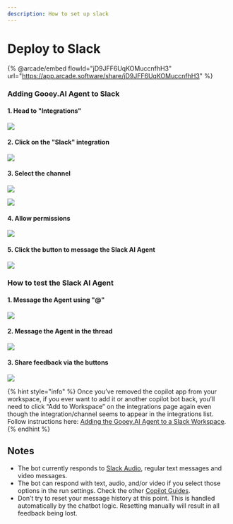 ```yaml
---
description: How to set up slack
---
```


# Deploy to Slack

{% @arcade/embed flowId="jD9JFF6UqKOMuccnfhH3" url="https://app.arcade.software/share/jD9JFF6UqKOMuccnfhH3" %}

### Adding Gooey.AI Agent to Slack

#### 1. Head to "Integrations"

![](https://worker.arcade.software/image-transform?image=https%3A%2F%2Fcdn.arcade.software%2Fextension-uploads%2Fb5ca9e2b-fab0-43a6-8947-7d30f1682c97.png\&hotspot=264.8700473105631%3B557.634892086331%3B%238df7e2)

#### 2. Click on the "Slack" integration

![](https://worker.arcade.software/image-transform?image=https%3A%2F%2Fcdn.arcade.software%2Fextension-uploads%2FjD9JFF6UqKOMuccnfhH3%2Fimage%2F8bcf9f26-d3be-4ec0-9252-438d3276eaa8.png\&hotspot=536.8923611111112%3B412.44791666666663%3B%238df7e2)

#### 3. Select the channel

![](https://worker.arcade.software/image-transform?image=https%3A%2F%2Fcdn.arcade.software%2Fextension-uploads%2FjD9JFF6UqKOMuccnfhH3%2Fimage%2Fd4b57573-d97a-4b3a-98c6-8987f59f69ce.png\&hotspot=574.3098958333334%3B770.6293402777778%3B%238df7e2)



![](https://image.mux.com/shKRTrzHPA02DI2nyCjjrWvVrlY0051eirfSDE7X9zotQ/animated.gif?start=12.871066727313787\&end=14.749186733521169\&width=640\&fps=30)

#### 4. Allow permissions

![](https://worker.arcade.software/image-transform?image=https%3A%2F%2Fcdn.arcade.software%2Fextension-uploads%2FjD9JFF6UqKOMuccnfhH3%2Fimage%2F967bc67a-88d1-4812-91ec-f796eca9f78d.png\&hotspot=656.5842013888889%3B847.1180555555555%3B%238df7e2)

#### 5. Click the button to message the Slack AI Agent

![](https://worker.arcade.software/image-transform?image=https%3A%2F%2Fcdn.arcade.software%2Fextension-uploads%2FfRRKZNFaeZucNdRHMZJA%2Fimage%2F5e5ff2cf-0c7d-4973-9874-49f319563135.png\&hotspot=507.89062500000006%3B954.4704861111111%3B%238df7e2)

### How to test the Slack AI Agent

#### 1. Message the Agent using "@"

![](https://worker.arcade.software/image-transform?image=https%3A%2F%2Fcdn.arcade.software%2Fextension-uploads%2FYgR9B4o6ogLXj0Mir10T%2Fimage%2Fe5ef686d-7bb0-4fed-81fb-367df0450c16.png\&hotspot=538.7934027777778%3B929.3315972222223%3B%238df7e2)

#### 2. Message the Agent in the thread

![](https://image.mux.com/8TTDWWXnUIySlCA8hQVbjEZpD5U5InLplCDQ2H802hHI/animated.gif?start=19.142\&end=24.72\&width=640\&fps=30)



#### 3. Share feedback via the buttons

![](https://worker.arcade.software/image-transform?image=https%3A%2F%2Fcdn.arcade.software%2Fextension-uploads%2FYgR9B4o6ogLXj0Mir10T%2Fimage%2Ff3791f73-4a03-49a0-a2d5-908639ed0f81.png\&hotspot=506.2847222222223%3B1253.0598958333335%3B%238df7e2)

{% hint style="info" %}
Once you’ve removed the copilot app from your workspace, if you ever want to add it or another copilot bot back, you’ll need to click “Add to Workspace” on the integrations page again even though the integration/channel seems to appear in the integrations list. Follow instructions here: [Adding the Gooey.AI Agent to a Slack Workspace](./#adding-gooey.ai-agent-to-slack).
{% endhint %}

## Notes

* The bot currently responds to [Slack Audio](https://slack.com/help/articles/4406235165587-Create-audio-and-video-clips-in-Slack), regular text messages and video messages.
* The bot can respond with text, audio, and/or video if you select those options in the run settings. Check the other [Copilot Guides](../../copilot/).
* Don’t try to reset your message history at this point. This is handled automatically by the chatbot logic. Resetting manually will result in all feedback being lost.
